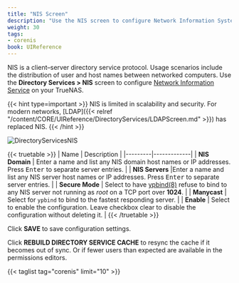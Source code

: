 ```yaml
---
title: "NIS Screen"
description: "Use the NIS screen to configure Network Information System (NIS) on TrueNAS CORE."
weight: 30
tags:
- corenis
book: UIReference
---
```


NIS is a client–server directory service protocol. Usage scenarios include the distribution of user and host names between networked computers. 
Use the **Directory Services > NIS** screen to configure [Network Information Service](https://www.oreilly.com/library/view/practical-unix-and/0596003234/ch14s01.html) on your TrueNAS.  

{{< hint type=important >}}
NIS is limited in scalability and security.
For modern networks, [LDAP]({{< relref "/content/CORE/UIReference/DirectoryServices/LDAPScreen.md" >}}) has replaced NIS.
{{< /hint >}}

![DirectoryServicesNIS](/images/CORE/DirectoryServices/DirectoryServicesNIS.png)

{{< truetable >}}
| Name | Description |
|---------|-------------|
| **NIS Domain** | Enter a name and list any NIS domain host names or IP addresses. Press <kbd>Enter</kbd> to separate server entries. |
| **NIS Servers** |Enter a name and list any NIS server host names or IP addresses. Press <kbd>Enter</kbd> to separate server entries. |
| **Secure Mode** | Select to have [ypbind(8)](https://www.freebsd.org/cgi/man.cgi?query=ypbind) refuse to bind to any NIS server not running as *root* on a TCP port over **1024**. |
| **Manycast** | Select for `ypbind` to bind to the fastest responding server. |
| **Enable** | Select to enable the configuration. Leave checkbox clear to disable the configuration without deleting it. |
{{< /truetable >}}

Click **SAVE** to save configuration settings.

Click **REBUILD DIRECTORY SERVICE CACHE** to resync the cache if it becomes out of sync. Or if fewer users than expected are available in the permissions editors. 

{{< taglist tag="corenis" limit="10" >}}